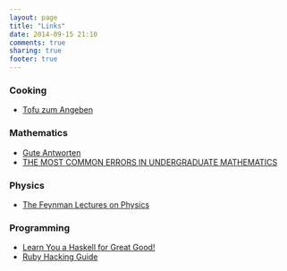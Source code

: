```yaml
---
layout: page
title: "Links"
date: 2014-09-15 21:10
comments: true
sharing: true
footer: true
---
```

### Cooking
* [Tofu zum Angeben][tofu]

### Mathematics
* [Gute Antworten][ga]
* [THE MOST COMMON ERRORS IN UNDERGRADUATE MATHEMATICS][errors]

### Physics
* [The Feynman Lectures on Physics][feynman]

### Programming
* [Learn You a Haskell for Great Good!][lyah]
* [Ruby Hacking Guide][rhg]

[tofu]: http://fotografiona.wordpress.com/2012/09/27/tofu-zum-angeben/
[ga]: http://www.mathematik.uni-dortmund.de/lsi/schweizer/PartielleDGL/guteAntworten.html
[errors]: http://www.math.vanderbilt.edu/~schectex/commerrs/
[feynman]: http://www.feynmanlectures.caltech.edu/
[lyah]: http://learnyouahaskell.com/
[rhg]: https://ruby-hacking-guide.github.io/
[pdu]: http://pastebin.com/p9Nmh7Es/
